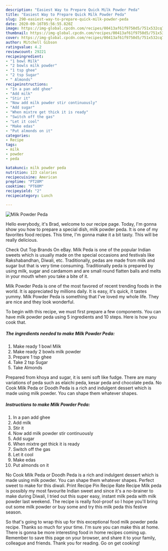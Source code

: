 ```yaml
---
description: "Easiest Way to Prepare Quick Milk Powder Peda"
title: "Easiest Way to Prepare Quick Milk Powder Peda"
slug: 290-easiest-way-to-prepare-quick-milk-powder-peda
date: 2020-09-16T05:56:55.820Z
image: https://img-global.cpcdn.com/recipes/00413af61f9750d5/751x532cq70/milk-powder-peda-recipe-main-photo.jpg
thumbnail: https://img-global.cpcdn.com/recipes/00413af61f9750d5/751x532cq70/milk-powder-peda-recipe-main-photo.jpg
cover: https://img-global.cpcdn.com/recipes/00413af61f9750d5/751x532cq70/milk-powder-peda-recipe-main-photo.jpg
author: Mitchell Gibson
ratingvalue: 4.2
reviewcount: 29221
recipeingredient:
- "1 bowl Milk"
- "2 bowls milk powder"
- "1 tsp ghee"
- "2 tsp Sugar"
- " Almonds"
recipeinstructions:
- "In a pan add ghee"
- "Add milk"
- "Stir it"
- "Now add milk powder stir continuously"
- "Add sugar"
- "When mixtre get thick it is ready"
- "Switch off the gas"
- "Let it cool"
- "Make edas"
- "Put almonds on it"
categories:
- Recipe
tags:
- milk
- powder
- peda

katakunci: milk powder peda 
nutrition: 123 calories
recipecuisine: American
preptime: "PT28M"
cooktime: "PT60M"
recipeyield: "2"
recipecategory: Lunch

---
```



![Milk Powder Peda](https://img-global.cpcdn.com/recipes/00413af61f9750d5/751x532cq70/milk-powder-peda-recipe-main-photo.jpg)

Hello everybody, it's Brad, welcome to our recipe page. Today, I'm gonna show you how to prepare a special dish, milk powder peda. It is one of my favorites food recipes. This time, I'm gonna make it a bit tasty. This will be really delicious.

Check Out Top Brands On eBay. Milk Peda is one of the popular Indian sweets which is usually made on the special occasions and festivals like Rakshabandhan, Diwali, etc. Traditionally, pedas are made from milk and sugar but that is very time consuming. Traditionally peda is prepared by using milk, sugar and cardamom and are small round flatten balls and melts in your mouth when you take a bite of it.

Milk Powder Peda is one of the most favored of recent trending foods in the world. It is appreciated by millions daily. It is easy, it's quick, it tastes yummy. Milk Powder Peda is something that I've loved my whole life. They are nice and they look wonderful.


To begin with this recipe, we must first prepare a few components. You can have milk powder peda using 5 ingredients and 10 steps. Here is how you cook that.

<!--inarticleads1-->

##### The ingredients needed to make Milk Powder Peda:

1. Make ready 1 bowl Milk
1. Make ready 2 bowls milk powder
1. Prepare 1 tsp ghee
1. Take 2 tsp Sugar
1. Take  Almonds


Prepared from khoya and sugar, it is semi soft like fudge. There are many variations of peda such as elaichi peda, kesar peda and chocolate peda. No Cook Milk Peda or Doodh Peda is a rich and indulgent dessert which is made using milk powder. You can shape them whatever shapes. 

<!--inarticleads2-->

##### Instructions to make Milk Powder Peda:

1. In a pan add ghee
1. Add milk
1. Stir it
1. Now add milk powder stir continuously
1. Add sugar
1. When mixtre get thick it is ready
1. Switch off the gas
1. Let it cool
1. Make edas
1. Put almonds on it


No Cook Milk Peda or Doodh Peda is a rich and indulgent dessert which is made using milk powder. You can shape them whatever shapes. Perfect sweet to make for this diwali. Print Recipe Pin Recipe Rate Recipe Milk peda is possibly my most favourite Indian sweet and since it&#39;s a no-brainer to make during Diwali, I tried out this super easy, instant milk peda with milk powder last weekend. The recipe is really fool-proof so I hope you&#39;ll bring out some milk powder or buy some and try this milk peda this festive season. 

So that's going to wrap this up for this exceptional food milk powder peda recipe. Thanks so much for your time. I'm sure you can make this at home. There is gonna be more interesting food in home recipes coming up. Remember to save this page on your browser, and share it to your family, colleague and friends. Thank you for reading. Go on get cooking!
